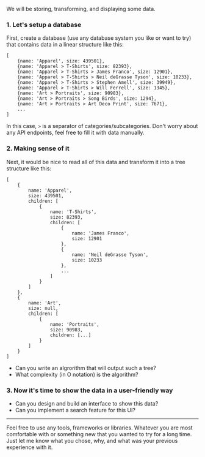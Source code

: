 We will be storing, transforming, and displaying some data.

### 1. Let's setup a database

First, create a database (use any database system you like or want to try) that contains data in a linear structure like this:

```
[
    {name: 'Apparel', size: 439501},
    {name: 'Apparel > T-Shirts', size: 82393},
    {name: 'Apparel > T-Shirts > James Franco', size: 12901},
    {name: 'Apparel > T-Shirts > Neil deGrasse Tyson', size: 10233},
    {name: 'Apparel > T-Shirts > Stephen Amell', size: 39949},
    {name: 'Apparel > T-Shirts > Will Ferrell', size: 1345},
    {name: 'Art > Portraits', size: 90983},
    {name: 'Art > Portraits > Song Birds', size: 1294},
    {name: 'Art > Portraits > Art Deco Print', size: 7671},
    ...
]
```

In this case, `>` is a separator of categories/subcategories.
Don't worry about any API endpoints, feel free to fill it with data manually.

### 2. Making sense of it

Next, it would be nice to read all of this data and transform it into a tree structure like this:

```
[
    {
        name: 'Apparel',
        size: 439501,
        children: [
            {
                name: 'T-Shirts',
                size: 82393,
                children: [
                    {
                        name: 'James Franco',
                        size: 12901
                    },
                    {
                        name: 'Neil deGrasse Tyson',
                        size: 10233
                    },
                    ...
                ]
            }
        ]
    },
    {
        name: 'Art',
        size: null,
        children: [
            {
                name: 'Portraits',
                size: 90983,
                children: [...]
            }
        ]
    }
]
```

* Can you write an algrorithm that will output such a tree?
* What complexity (in O notation) is the algorithm?
<!-- O(n*m + n*2) n = number of entries, m=how far nested -->

### 3. Now it's time to show the data in a user-friendly way

* Can you design and build an interface to show this data?
* Can you implement a search feature for this UI?

<hr>

Feel free to use any tools, frameworks or libraries. Whatever you are most comfortable with or something new that you wanted to try for a long time. Just let me know what you chose, why, and what was your previous experience with it.
